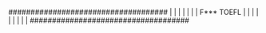 ####################################
|                                  |
|                                  |
|                                  |
|           F*** TOEFL             | 
|                                  |
|                                  |
|                                  |
|                                  |
####################################
